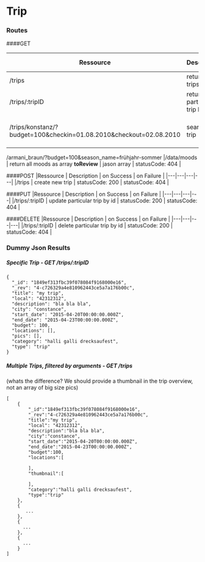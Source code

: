 # Trip

### Routes
####GET

|Ressource   | Description  |  on Success | on Failure |
|---|---|---|---|
|/trips   | return all trips | json object | statusCode: 404 | 
|/trips/:tripID   |  return a particular trip by id | json object | statusCode: 404 | 
|/trips/konstanz/?budget=100&checkin=01.08.2010&checkout=02.08.2010   | search for a trip | json object with all matches | statusCode: 404 | 
/armani_braun/?budget=100&season_name=frühjahr-sommer
|/data/moods   | return all moods as array **toReview** | jason array  | statusCode: 404 | 


####POST
|Ressource   | Description  |  on Success | on Failure |
|---|---|---|---|
|/trips   | create new trip  | statusCode: 200 | statusCode: 404 |

####PUT
|Ressource   | Description  |  on Success | on Failure |
|---|---|---|---|
|/trips/:tripID   | update particular trip by id  | statusCode: 200 | statusCode: 404 |

####DELETE
|Ressource   | Description  |  on Success | on Failure |
|---|---|---|---|
|/trips/:tripID   | delete particular trip by id  | statusCode: 200 | statusCode: 404 |


### Dummy Json Results
##### Specific Trip - GET /trips/:tripID
```
{
  "_id": "1849ef313fbc39f078084f9168000e16",
  "_rev": "4-c726329a4e810962443ce5a7a176b00c",
  "title": "my trip",
  "local": "42312312",
  "description": "bla bla bla",
  "city": "constance",
  "start_date": "2015-04-20T00:00:00.000Z",
  "end_date": "2015-04-23T00:00:00.000Z",
  "budget": 100,
  "locations": [],
  "pics": [],
  "category": "halli galli drecksaufest",
  "type": "trip"
}
```

##### Multiple Trips, filtered by arguments - GET /trips
(whats the difference? We should provide a thumbnail in the trip overview, not an array of big size pics)
```
[
    {
        "_id":"1849ef313fbc39f078084f9168000e16",
        "_rev":"4-c726329a4e810962443ce5a7a176b00c",
        "title":"my trip",
        "local": "42312312",
        "description":"bla bla bla",
        "city":"constance",
        "start_date":"2015-04-20T00:00:00.000Z",
        "end_date":"2015-04-23T00:00:00.000Z",
        "budget":100,
        "locations":[

        ],
        "thumbnail":[

        ],
        "category":"halli galli drecksaufest",
        "type":"trip"
    },
    {
       ...
    },
    {
      ...
    },
    {
      ...
    }
]
```

